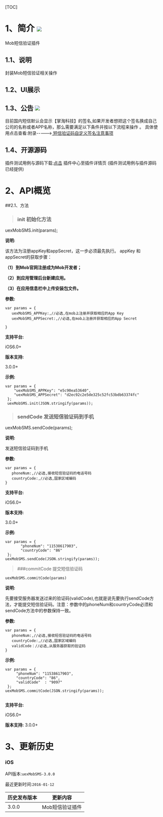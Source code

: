 [TOC]
# 1、简介 [![](http://appcan-download.oss-cn-beijing.aliyuncs.com/%E5%85%AC%E6%B5%8B%2Fgf.png)]()
Mob短信验证插件
## 1.1、说明
封装Mob短信验证相关操作
## 1.2、UI展示

## 1.3、公告 [![](http://appcan-download.oss-cn-beijing.aliyuncs.com/%E5%85%AC%E6%B5%8B%2Fnew.gif)]() 


目前国内短信默认会显示【掌淘科技】的签名,如果开发者想把这个签名换成自己公司的名称或者APP名称，那么需要满足以下条件并按以下流程来操作
。 具体使用点击查看:附录----->[ 短信验证码自定义签名注意事项](http://bbs.mob.com/thread-16106-1-1.html)
    
## 1.4、开源源码
插件测试用例与源码下载:[点击](http://plugin.appcan.cn/details.html?id=188_index) 插件中心至插件详情页 (插件测试用例与插件源码已经提供)

# 2、API概览

##2.1、方法

> ### init 初始化方法

uexMobSMS.init(params);
     

                
                

**说明:**

该方法为注册appKey和appSecret，这一步必须最先执行。
 appKey 和 appSecret的获取步骤：

**（1）到Mob官网注册成为Mob开发者；**

**（2）到应用管理后台新建应用。**

**（3）在应用信息栏中上传安装包文件。**

               
**参数:**

 ```
var params = {
    uexMobSMS_APPKey:,//必选,在mob上注册并获取相应的App Key
    uexMobSMS_APPSecret:,//必选,在mob上注册并获取相应的App Secret
   
}
 ```

**支持平台:**
				
iOS6.0+	

**版本支持:**

3.0.0+

**示例:**

```
var params = {
    "uexMobSMS_APPKey": "e5c90ea53640",
    "uexMobSMS_APPSecret": "d2ec92c2e5de325c52fc53bdb63374fc"
 };               
 uexMobSMS.init(JSON.stringify(params));

```


> ### sendCode 发送短信验证码到手机

uexMobSMS.sendCode(params);
     

                
                

**说明:**

发送短信验证码到手机

                
**参数:**

 ```
var params = {
    phoneNum:,//必选,接收短信验证码的电话号码
    countryCode:,//必选,国家区域编码 
}
 ```

**支持平台:**
				
iOS6.0+	

**版本支持:**

3.0.0+

**示例:**

```
var params = {
       "phoneNum": "11538617903",
       "countryCode": "86"
 };
uexMobSMS.sendCode(JSON.stringify(params));
```

> ###commitCode 提交短信验证码	

`uexMobSMS.commitCode(params)`	

**说明:**

先要接受服务器发送过来的验证码(validCode),也就是说先要执行sendCode方法，才能提交短信验证码。注意：参数中的phoneNum和countryCode必须和sendCode方法中的参数保持一致。
		


**参数:**

 ```
var params = {
    phoneNum:,//必选,接收短信验证码的电话号码
    countryCode:,//必选,国家区域编码
    validCode：//必选,从服务器获取的验证码
}
 ```

 
**示例:**

```
var params = {
     "phoneNum": "11538617903",
     "countryCode": "86",
     "validCode"  : "9097"
 }; 
uexMobSMS.commitCode(JSON.stringify(params));
                
```

**支持平台:**
				
iOS6.0+	

**版本支持:**
3.0.0+	



# 3、更新历史

### iOS

API版本:`uexMobSMS-3.0.0`

最近更新时间:`2016-01-12`

| 历史发布版本 | 更新内容 |
| ----- | ----- |
| 3.0.0 | Mob短信验证插件 |


